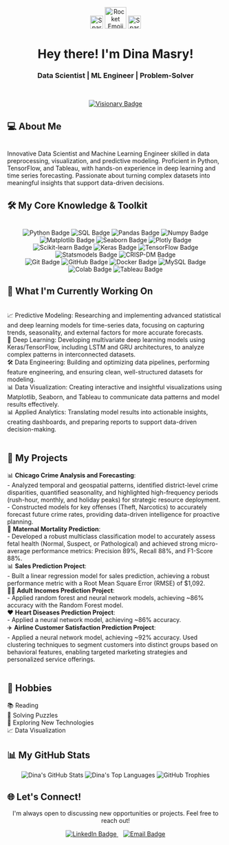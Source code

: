<div align="center">
<img src="https://emojicdn.elk.sh/sparkles?style=apple" width="30px" alt="Sparkles Emoji">
<img src="https://emojicdn.elk.sh/rocket?style=apple" width="50px" alt="Rocket Emoji">
<img src="https://emojicdn.elk.sh/sparkles?style=apple" width="30px" alt="Sparkles Emoji">
<h1>Hey there! I'm Dina Masry!</h1>
<h3>Data Scientist | ML Engineer | Problem-Solver</h3>
<br>
<p align="center">
<a href="https://github.com/dina-masry">
<img src="https://img.shields.io/badge/A_visionary_turning_data_into_a_competitive_advantage-blue?style=for-the-badge&logo=github&logoColor=white" alt="Visionary Badge">
</a>
</p>
</div>

<h2>💻 About Me</h2>
<br>
Innovative Data Scientist and Machine Learning Engineer skilled in data preprocessing, visualization, and predictive modeling. Proficient in Python, TensorFlow, and Tableau, with hands-on experience in deep learning and time series forecasting. Passionate about turning complex datasets into meaningful insights that support data-driven decisions.
<br>
<h2>🛠️ My Core Knowledge & Toolkit</h2>
<br>
<div align="center">
<img src="https://img.shields.io/badge/Python-3776AB?style=for-the-badge&logo=python&logoColor=white" alt="Python Badge">
<img src="https://img.shields.io/badge/SQL-4479A1?style=for-the-badge&logo=sqlite&logoColor=white" alt="SQL Badge">
<img src="https://img.shields.io/badge/Pandas-150458?style=for-the-badge&logo=pandas&logoColor=white" alt="Pandas Badge">
<img src="https://img.shields.io/badge/Numpy-013243?style=for-the-badge&logo=numpy&logoColor=white" alt="Numpy Badge">
<img src="https://img.shields.io/badge/Matplotlib-5D3B82?style=for-the-badge&logo=matplotlib&logoColor=white" alt="Matplotlib Badge">
<img src="https://img.shields.io/badge/Seaborn-3498DB?style=for-the-badge&logo=seaborn&logoColor=white" alt="Seaborn Badge">
<img src="https://img.shields.io/badge/Plotly-FF6699?style=for-the-badge&logo=plotly&logoColor=white" alt="Plotly Badge">
<br>
<img src="https://img.shields.io/badge/Scikit--learn-F7931E?style=for-the-badge&logo=scikit-learn&logoColor=white" alt="Scikit-learn Badge">
<img src="https://img.shields.io/badge/Keras-D00000?style=for-the-badge&logo=keras&logoColor=white" alt="Keras Badge">
<img src="https://img.shields.io/badge/TensorFlow-FF6F00?style=for-the-badge&logo=tensorflow&logoColor=white" alt="TensorFlow Badge">
<img src="https://img.shields.io/badge/Statsmodels-008080?style=for-the-badge&logo=statsmodels&logoColor=white" alt="Statsmodels Badge">
<img src="https://img.shields.io/badge/CRISP--DM-009688?style=for-the-badge&logo=appveyor&logoColor=white" alt="CRISP-DM Badge">
<br>
<img src="https://img.shields.io/badge/Git-F05032?style=for-the-badge&logo=git&logoColor=white" alt="Git Badge">
<img src="https://img.shields.io/badge/GitHub-100000?style=for-the-badge&logo=github&logoColor=white" alt="GitHub Badge">
<img src="https://img.shields.io/badge/Docker-2496ED?style=for-the-badge&logo=docker&logoColor=white" alt="Docker Badge">
<img src="https://img.shields.io/badge/MySQL-4479A1?style=for-the-badge&logo=mysql&logoColor=white" alt="MySQL Badge">
<img src="https://img.shields.io/badge/Google_Colab-F9AB00?style=for-the-badge&logo=googlecolab&logoColor=white" alt="Colab Badge">
<img src="https://img.shields.io/badge/Tableau-E97627?style=for-the-badge&logo=tableau&logoColor=white" alt="Tableau Badge">

</div>
<div></div>
<h2>🚀 What I'm Currently Working On</h2>
<br>
📈 Predictive Modeling: Researching and implementing advanced statistical and deep learning models for time-series data, focusing on capturing trends, seasonality, and external factors for more accurate forecasts.
<br>
🧠 Deep Learning: Developing multivariate deep learning models using Keras/TensorFlow, including LSTM and GRU architectures, to analyze complex patterns in interconnected datasets.
<br>
🛠 Data Engineering: Building and optimizing data pipelines, performing feature engineering, and ensuring clean, well-structured datasets for modeling.
<br>
📊 Data Visualization: Creating interactive and insightful visualizations using Matplotlib, Seaborn, and Tableau to communicate data patterns and model results effectively.
<br>
📊 Applied Analytics: Translating model results into actionable insights, creating dashboards, and preparing reports to support data-driven decision-making.
<br>
<br>
<h2>📂 My Projects</h2>
📊 <b>Chicago Crime Analysis and Forecasting</b>:<br>
   - Analyzed temporal and geospatial patterns, identified district-level crime disparities, quantified seasonality, and highlighted high-frequency periods (rush-hour, monthly, and holiday peaks) for strategic resource deployment. <br>
   - Constructed models for key offenses (Theft, Narcotics) to accurately forecast future crime rates, providing data-driven intelligence for proactive planning.
<br>
💉 <b>Maternal Mortality Prediction</b>: <br>
   - Developed a robust multiclass classification model to accurately assess fetal health (Normal, Suspect, or Pathological) and achieved strong micro-average performance metrics: Precision 89%, Recall 88%, and  F1-Score 88%.
<br>
📊 <b>Sales Prediction Project</b>: <br>
  - Built a linear regression model for sales prediction, achieving a robust performance metric with a Root Mean Square Error (RMSE) of $1,092.
<br>
🧑‍💼 <b>Adult Incomes Prediction Project</b>: <br>
   - Applied random forest and neural network models, achieving ~86% accuracy with the Random Forest model.
<br>
❤️ <b>Heart Diseases Prediction Project</b>: <br>
   - Applied a neural network model, achieving ~86% accuracy. 
<br>
✈️ <b>Airline Customer Satisfaction Prediction Project</b>: <br>
   - Applied a neural network model, achieving ~92% accuracy. Used clustering techniques to segment customers into distinct groups based on behavioral features, enabling targeted marketing strategies and personalized service offerings.
<br>
<br>
<h2>🎨 Hobbies</h2>
📚 Reading
<br>
🧩 Solving Puzzles
<br>
🔭 Exploring New Technologies
<br>
📈 Data Visualization

<h2>📊 My GitHub Stats</h2>
<div align="center">
<img src="https://github-readme-stats.vercel.app/api?username=dina-masry&show_icons=true&theme=gotham" alt="Dina's GitHub Stats" />
<img src="https://github-readme-stats.vercel.app/api/top-langs/?username=dina-masry&layout=compact&theme=gotham" alt="Dina's Top Languages" />
<img src="https://github-readme-trophy.vercel.app/?username=dina-masry&theme=gotham&no-bg=true" alt="GitHub Trophies">
</div>

<h2>🌐 Let's Connect!</h2>
<p align="center">
I'm always open to discussing new opportunities or projects. Feel free to reach out!
</p>  
<div align="center">
<a href="https://linkedin.com/in/dina-almasri-038aa4340" target="_blank" rel="noopener noreferrer">
<img src="https://img.shields.io/badge/Connect_on_LinkedIn-0077B5?style=for-the-badge&logo=linkedin&logoColor=white" alt="LinkedIn Badge" />
</a>
&nbsp;&nbsp;
<a href="mailto:dina40012@gmail.com">
<img src="https://img.shields.io/badge/Drop_me_an_email-D14836?style=for-the-badge&logo=gmail&logoColor=white" alt="Email Badge" />
</a>
</div>
<!--
**dina-masry/dina-masry** is a ✨ _special_ ✨ repository because its `README.md` (this file) appears on your GitHub profile.

Here are some ideas to get you started:

- 🔭 I’m currently working on ...
- 🌱 I’m currently learning ...
- 👯 I’m looking to collaborate on ...
- 🤔 I’m looking for help with ...
- 💬 Ask me about ...
- 📫 How to reach me: ...
- 😄 Pronouns: ...
- ⚡ Fun fact: ...
-->
